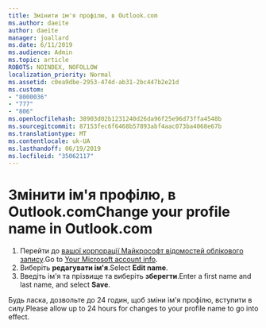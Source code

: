 ```yaml
---
title: Змінити ім'я профілю, в Outlook.com
ms.author: daeite
author: daeite
manager: joallard
ms.date: 6/11/2019
ms.audience: Admin
ms.topic: article
ROBOTS: NOINDEX, NOFOLLOW
localization_priority: Normal
ms.assetid: c0ea9dbe-2953-474d-ab31-2bc447b2e21d
ms.custom:
- "8000036"
- "777"
- "806"
ms.openlocfilehash: 38903d02b1231240d26da96f25e96d73ffa4548b
ms.sourcegitcommit: 87153fec6f6468b57893abf4aac073ba4068e67b
ms.translationtype: MT
ms.contentlocale: uk-UA
ms.lasthandoff: 06/19/2019
ms.locfileid: "35062117"
---
```

# <a name="change-your-profile-name-in-outlookcom"></a><span data-ttu-id="a23b5-102">Змінити ім'я профілю, в Outlook.com</span><span class="sxs-lookup"><span data-stu-id="a23b5-102">Change your profile name in Outlook.com</span></span>

1. <span data-ttu-id="a23b5-103">Перейти до [вашої корпорації Майкрософт відомостей облікового запису](https://go.microsoft.com/fwlink/p/?linkid=860841).</span><span class="sxs-lookup"><span data-stu-id="a23b5-103">Go to [Your Microsoft account info](https://go.microsoft.com/fwlink/p/?linkid=860841).</span></span>
2. <span data-ttu-id="a23b5-104">Виберіть **редагувати ім'я**.</span><span class="sxs-lookup"><span data-stu-id="a23b5-104">Select **Edit name**.</span></span>
3. <span data-ttu-id="a23b5-105">Введіть ім'я та прізвище та виберіть **зберегти**.</span><span class="sxs-lookup"><span data-stu-id="a23b5-105">Enter a first name and last name, and select **Save**.</span></span>

<span data-ttu-id="a23b5-106">Будь ласка, дозвольте до 24 годин, щоб зміни ім'я профілю, вступити в силу.</span><span class="sxs-lookup"><span data-stu-id="a23b5-106">Please allow up to 24 hours for changes to your profile name to go into effect.</span></span>